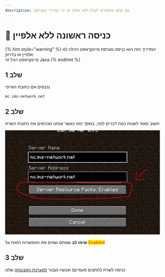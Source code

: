 ```yaml
---
description: אם אתם מתחברים לשרת ללא אלפין אז זה המדריך בשבילכם
---
```


# 💫 כניסה ראשונה ללא אלפיין

{% hint style="warning" %}
המדריך הזה הוא כניסה מגרסת מיינקראפט רגילה לא אלפיין או בדרוק\
מיינקראפט רגיל זה Java
{% endhint %}

## שלב 1

נכנסים אם כתובת האייפי

```
mc.ims-network.net
```

## שלב 2

חשוב מאוד לשנות כמה דברים לפני, במסך הזה כאשר אנחנו מכניסים את כתובת השרת

![חשוב מאוד לשנות את ההגדרה הזאת](../../.gitbook/assets/image.png)

**שימו לב** שאתם שמים את האפשרות הזאת על <mark style="color:red;">Enabled</mark>

## שלב 3

כניסה לשרת (לוחצים פעמיים) ועכשיו נעבור [למערכת האבטחה](../../security/how-it-works.md) שלנו

